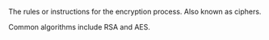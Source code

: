The rules or instructions for the encryption process. Also known as ciphers.

Common algorithms include RSA and AES.